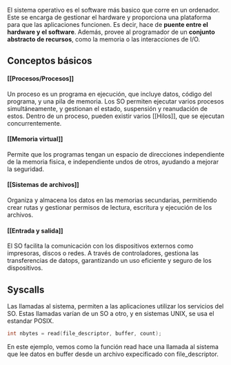 El sistema operativo es el software más basico que corre en un ordenador. Este se encarga de gestionar el hardware y proporciona una plataforma para que las aplicaciones funcionen. Es decir, hace de **puente entre el hardware y el software**. Además, provee al programador de un **conjunto abstracto de recursos**, como la memoria o las interacciones de I/O.

## Conceptos básicos
#### [[Procesos/Procesos]]
Un proceso es un programa en ejecución, que incluye datos, código del programa, y una pila de memoria. Los SO permiten ejecutar varios procesos simultáneamente, y gestionan el estado, suspensión y reanudación de estos. Dentro de un proceso, pueden existir varios [[Hilos]], que se ejecutan concurrentemente.
#### [[Memoria virtual]]
Permite que los programas tengan un espacio de direcciones independiente de la memoria fisica, e independiente undos de otros, ayudando a mejorar la seguridad.
#### [[Sistemas de archivos]]
Organiza y almacena los datos en las memorias secundarias, permitiendo crear rutas y gestionar permisos de lectura, escritura y ejecución de los archivos.
#### [[Entrada y salida]]
El SO facilita la comunicación con los dispositivos externos como impresoras, discos o redes. A través de controladores, gestiona las transferencias de datops, garantizando un uso eficiente y seguro de los dispositivos.

## Syscalls
Las llamadas al sistema, permiten a las aplicaciones utilizar los servicios del SO. Estas llamadas varían de un SO a otro, y en sistemas UNIX, se usa el estandar POSIX.
```C
int nbytes = read(file_descriptor, buffer, count);
```
En este ejemplo, vemos como la función read hace una llamada al sistema que lee datos en buffer desde un archivo expecificado con file_descriptor.